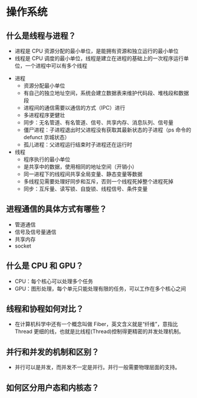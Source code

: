 # 操作系统

## 什么是线程与进程？

- 进程是 CPU 资源分配的最小单位，是能拥有资源和独立运行的最小单位
- 线程是 CPU 调度的最小单位，线程是建立在进程的基础上的一次程序运行单位，一个进程中可以有多个线程

* 进程
  * 资源分配最小单位
  * 有自己的独立地址空间，系统会建立数据表来维护代码段、堆栈段和数据段
  * 进程间的通信需要以通信的方式（IPC）进行
  * 多进程程序更健壮
  * 同步：无名管道、有名管道、信号、共享内存、消息队列、信号量
  * 僵尸进程：子进程退出时父进程没有获取其最新状态的子进程（ps 命令的 defunct 京城状态）
  * 孤儿进程：父进程运行结束时子进程还在运行时
* 线程
  * 程序执行的最小单位
  * 是共享中的数据，使用相同的地址空间（开销小）
  * 同一进程下的线程间共享全局变量、静态变量等数据
  * 多线程见需要处理好同步和互斥，否则一个线程死掉整个进程死掉
  * 同步：互斥量、读写锁、自旋锁、线程信号、条件变量

## 进程通信的具体方式有哪些？

- 管道通信
- 信号及信号量通信
- 共享内存
- socket

## 什么是 CPU 和 GPU？

* CPU：每个核心可以处理多个任务
* GPU：图形处理，每个单元只能处理有限的任务，可以工作在多个核心之间

## 线程和协程如何对比？

* 在计算机科学中还有一个概念叫做 Fiber，英文含义就是“纤维”，意指比 Thread 更细的线，也就是比线程(Thread)控制得更精密的并发处理机制。

## 并行和并发的机制和区别？

* 并行可以是并发，而并发不一定是并行。并行一般需要物理层面的支持。

## 如何区分用户态和内核态？

